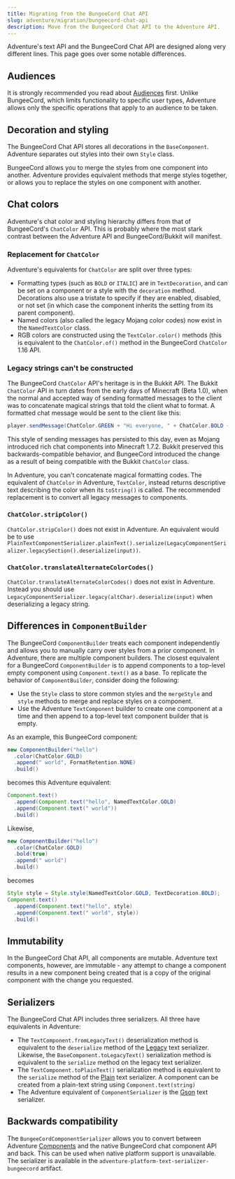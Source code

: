 ```yaml
---
title: Migrating from the BungeeCord Chat API
slug: adventure/migration/bungeecord-chat-api
description: Move from the BungeeCord Chat API to the Adventure API.
---
```


Adventure's text API and the BungeeCord Chat API are designed along very different
lines. This page goes over some notable differences.

## Audiences

It is strongly recommended you read about [Audiences](/adventure/audiences) first. Unlike BungeeCord,
which limits functionality to specific user types, Adventure allows only the specific
operations that apply to an audience to be taken.

## Decoration and styling

The BungeeCord Chat API stores all decorations in the `BaseComponent`. Adventure separates
out styles into their own `Style` class.

BungeeCord allows you to merge the styles from one component into another. Adventure provides
equivalent methods that merge styles together, or allows you to replace the styles on one
component with another.

## Chat colors

Adventure's chat color and styling hierarchy differs from that of BungeeCord's `ChatColor`
API. This is probably where the most stark contrast between the Adventure API and BungeeCord/Bukkit
will manifest.

### Replacement for `ChatColor`

Adventure's equivalents for `ChatColor` are split over three types:

* Formatting types (such as `BOLD` or `ITALIC`) are in `TextDecoration`, and can be set
  on a component or a style with the `decoration` method. Decorations also use a tristate to
  specify if they are enabled, disabled, or not set (in which case the component inherits the
  setting from its parent component).
* Named colors (also called the legacy Mojang color codes) now exist in the `NamedTextColor`
  class.
* RGB colors are constructed using the `TextColor.color()` methods (this is equivalent to the
  `ChatColor.of()` method in the BungeeCord `ChatColor` 1.16 API.

### Legacy strings can't be constructed

The BungeeCord `ChatColor` API's heritage is in the Bukkit API. The Bukkit `ChatColor` API in turn
dates from the early days of Minecraft (Beta 1.0), when the normal and accepted way of sending formatted
messages to the client was to concatenate magical strings that told the client what to format. A formatted
chat message would be sent to the client like this:

```java
player.sendMessage(ChatColor.GREEN + "Hi everyone, " + ChatColor.BOLD + "this message is in green and bold" + ChatColor.RESET + ChatColor.GREEN + "!");
```

This style of sending messages has persisted to this day, even as Mojang introduced rich chat components
into Minecraft 1.7.2. Bukkit preserved this backwards-compatible behavior, and BungeeCord introduced the
change as a result of being compatible with the Bukkit `ChatColor` class.

In Adventure, you can't concatenate magical formatting codes. The equivalent of `ChatColor` in Adventure,
`TextColor`, instead returns descriptive text describing the color when its `toString()` is called. The
recommended replacement is to convert all legacy messages to components.

### `ChatColor.stripColor()`

`ChatColor.stripColor()` does not exist in Adventure. An equivalent would be to use
`PlainTextComponentSerializer.plainText().serialize(LegacyComponentSerializer.legacySection().deserialize(input))`.

### `ChatColor.translateAlternateColorCodes()`

`ChatColor.translateAlternateColorCodes()` does not exist in Adventure. Instead you should use
`LegacyComponentSerializer.legacy(altChar).deserialize(input)` when deserializing a legacy
string.

## Differences in `ComponentBuilder`

The BungeeCord `ComponentBuilder` treats each component independently and allows you
to manually carry over styles from a prior component. In Adventure, there are multiple
component builders. The closest equivalent for a BungeeCord `ComponentBuilder` is
to append components to a top-level empty component using `Component.text()`
as a base. To replicate the behavior of `ComponentBuilder`, consider doing the
following:

* Use the `Style` class to store common styles and the `mergeStyle` and `style`
  methods to merge and replace styles on a component.
* Use the Adventure `TextComponent` builder to create one component at a time and
  then append to a top-level text component builder that is empty.

As an example, this BungeeCord component:

```java
new ComponentBuilder("hello")
  .color(ChatColor.GOLD)
  .append(" world", FormatRetention.NONE)
  .build()
```

becomes this Adventure equivalent:

```java
Component.text()
  .append(Component.text("hello", NamedTextColor.GOLD)
  .append(Component.text(" world"))
  .build()
```

Likewise,

```java
new ComponentBuilder("hello")
  .color(ChatColor.GOLD)
  .bold(true)
  .append(" world")
  .build()
```

becomes

```java
Style style = Style.style(NamedTextColor.GOLD, TextDecoration.BOLD);
Component.text()
  .append(Component.text("hello", style)
  .append(Component.text(" world", style))
  .build()
```

## Immutability

In the BungeeCord Chat API, all components are mutable. Adventure text components,
however, are immutable - any attempt to change a component results in a new component
being created that is a copy of the original component with the change you requested.

## Serializers

The BungeeCord Chat API includes three serializers. All three have equivalents in Adventure:

* The `TextComponent.fromLegacyText()` deserialization method is equivalent to the
  `deserialize` method of the [Legacy](/adventure/serializer/legacy) text serializer. Likewise, the
  `BaseComponent.toLegacyText()` serialization method is equivalent to the `serialize`
  method on the legacy text serializer.
* The `TextComponent.toPlainText()` serialization method is equivalent to the
  `serialize` method of the [Plain](/adventure/serializer/plain) text serializer. A component can be
  created from a plain-text string using `Component.text(string)`
* The Adventure equivalent of `ComponentSerializer` is the [Gson](/adventure/serializer/gson) text
  serializer.

## Backwards compatibility

The `BungeeCordComponentSerializer` allows you to convert between Adventure [Components](/adventure/text)
and the native BungeeCord chat component API and back. This can be used when native platform support is
unavailable. The serializer is available in the `adventure-platform-text-serializer-bungeecord` artifact.
